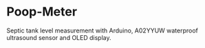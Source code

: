 # Poop-Meter

Septic tank level measurement with Arduino, A02YYUW waterproof ultrasound sensor and OLED display.
